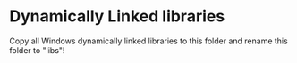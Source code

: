 # Dynamically Linked libraries

Copy all Windows dynamically linked libraries to this folder and rename this folder to "libs"!

